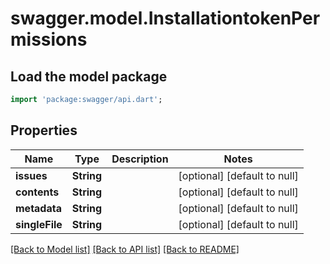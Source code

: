 # swagger.model.InstallationtokenPermissions

## Load the model package
```dart
import 'package:swagger/api.dart';
```

## Properties
Name | Type | Description | Notes
------------ | ------------- | ------------- | -------------
**issues** | **String** |  | [optional] [default to null]
**contents** | **String** |  | [optional] [default to null]
**metadata** | **String** |  | [optional] [default to null]
**singleFile** | **String** |  | [optional] [default to null]

[[Back to Model list]](../README.md#documentation-for-models) [[Back to API list]](../README.md#documentation-for-api-endpoints) [[Back to README]](../README.md)

